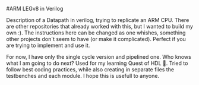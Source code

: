 #ARM LEGv8 in Verilog


Description of a Datapath in verilog, trying to replicate an ARM CPU. There are other repositories that already worked with this, but I wanted to build my own :). The instructions here can be changed as one whishes, something other projects don´t seem to have (or make it complicated). Perfect if you are trying to implement and use it.


For now, I have only the single cycle version and pipelined one. Who knows what I am going to do next?
Used for my learning Quest of HDL :rocket:. Tried to follow best coding practices, while also creating in separate files the testbenches and each module. I hope this is usefull to anyone. 